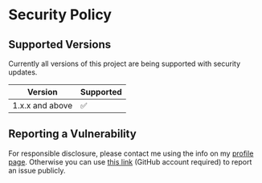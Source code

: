 # Security Policy

## Supported Versions

Currently all versions of this project are
being supported with security updates.

| Version         | Supported          |
| --------------- | ------------------ |
| 1.x.x and above | :white_check_mark: |

## Reporting a Vulnerability

For responsible disclosure, please contact me using the info on my [profile page](https://github.com/thomasleplus). Otherwise you can use [this link](https://github.com/leplusorg/docker-tor/issues/new?assignees=thomasleplus&labels=security&template=security_vulnerability.md&title=%5BVULN%5D) (GitHub account required) to report an issue publicly.
